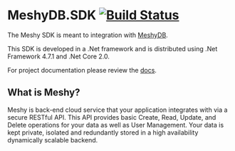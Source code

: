 # MeshyDB.SDK [![Build Status](https://yetisoftworks.visualstudio.com/CloudX/_apis/build/status/yetisoftworks.MeshyDB.SDK)](https://yetisoftworks.visualstudio.com/CloudX/_build/latest?definitionId=3) 

The Meshy SDK is meant to integration with [MeshyDB](https://meshydb.com). 

This SDK is developed in a .Net framework and is distributed using .Net Framework 4.7.1 and .Net Core 2.0. 

For project documentation please review the [docs](https://docs.meshydb.com).

## What is Meshy? 
Meshy is back-end cloud service that your application integrates with via a secure RESTful API. This API provides basic Create, Read, Update, and Delete operations for your data as well as User Management. Your data is kept private, isolated and redundantly stored in a high availability dynamically scalable backend.
